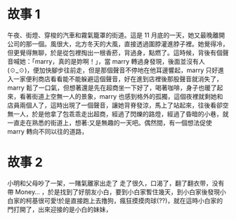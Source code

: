 <!--
 * @Author: your name
 * @Date: 2022-03-09 10:34:06
 * @LastEditTime: 2022-03-09 15:49:22
 * @LastEditors: Please set LastEditors
 * @Description: 打开koroFileHeader查看配置 进行设置: https://github.com/OBKoro1/koro1FileHeader/wiki/%E9%85%8D%E7%BD%AE
 * @FilePath: \stroy\Story.md
-->

# 故事 1

午夜、街燈、穿梭的汽車和霧氣籠罩的街道。這是 11 月底的一天，她又最晚離開公司的那一個。風很大，北方冬天的大風，直接透過圍脖灌進脖子裡。她覺得冷，但更覺得無聊，於是從包裡掏出一根香菸，背過身，點燃了。這時候，背後有個聲音喊她：「marry，真的是妳啊！」，當 marry 轉過身發現，後面並沒有人 (☉_☉)，便加快腳步往前走，但是那個聲音不停地在他耳邊響起，marry 只好進入一家便利商店看看能不能躲避這個聲音，好在進到店裡後那股聲音就消失了，marry 鬆了一口氣，但想著還是先在超商坐一下好了，喝著咖啡，身子也暖了起來，看著街道上空無一人的景象，marry 也感到格外的孤獨，這個夜裡就剩她和店員兩個人了，這時出現了一個聲音，讓她背脊發涼，馬上了站起來，往後看卻空無一人，於是他拿了包乖乖走出超商，經過了閃爍的路燈，經過了昏暗的小巷，就一直走在熟悉的街道上，想著:又是無趣的一天吧。偶然間，有一個想法促使 marry 轉向不同以往的道路，

# 故事 2

小明和父母吵了一架，一賭氣離家出走了 走了很久，口渴了，翻了翻衣带，没有帶 Money… ，於是找到了好朋友小白，要到小白家暫住幾天，到小白家後發現小白家的柯基很可愛!於是直接跑上去撸狗，瘋狂摸摸肉球(??)，就在這時小白家的門打開了，出來迎接的是小白的妹妹，
